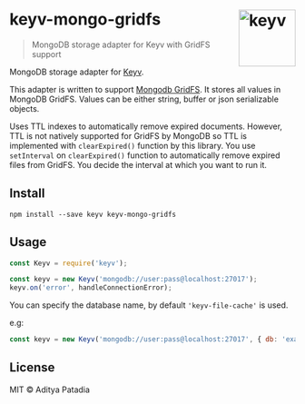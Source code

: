 # keyv-mongo-gridfs [<img width="100" align="right" src="https://rawgit.com/lukechilds/keyv/master/media/logo.svg" alt="keyv">](https://github.com/lukechilds/keyv)

> MongoDB storage adapter for Keyv with GridFS support

MongoDB storage adapter for [Keyv](https://github.com/lukechilds/keyv).

This adapter is written to support [Mongodb GridFS](https://docs.mongodb.com/manual/core/gridfs/). It stores all values in MongoDB GridFS. Values can be either string, buffer or json serializable objects.

Uses TTL indexes to automatically remove expired documents. However, TTL is not natively supported for GridFS by MongoDB so TTL is implemented with `clearExpired()` function by this library. You use `setInterval` on `clearExpired()` function to automatically remove expired files from GridFS. You decide the interval at which you want to run it.

## Install

```shell
npm install --save keyv keyv-mongo-gridfs
```

## Usage

```js
const Keyv = require('keyv');

const keyv = new Keyv('mongodb://user:pass@localhost:27017');
keyv.on('error', handleConnectionError);
```

You can specify the database name, by default `'keyv-file-cache'` is used.

e.g:

```js
const keyv = new Keyv('mongodb://user:pass@localhost:27017', { db: 'example-keyv-cache' });
```

## License

MIT © Aditya Patadia
